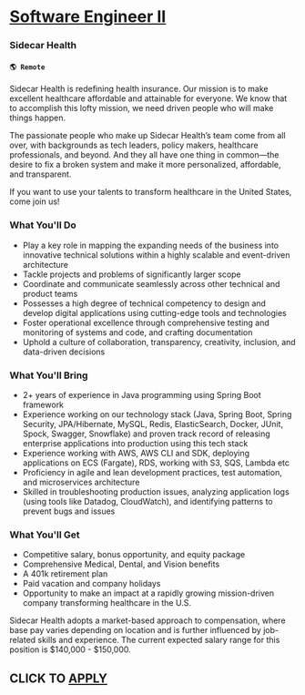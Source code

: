 # [Software Engineer II](https://www.remotewlb.com/apply/software-engineer-ii-111142)  
### Sidecar Health  
#### `🌎 Remote`  

Sidecar Health is redefining health insurance. Our mission is to make excellent healthcare affordable and attainable for everyone. We know that to accomplish this lofty mission, we need driven people who will make things happen.

The passionate people who make up Sidecar Health’s team come from all over, with backgrounds as tech leaders, policy makers, healthcare professionals, and beyond. And they all have one thing in common—the desire to fix a broken system and make it more personalized, affordable, and transparent.

If you want to use your talents to transform healthcare in the United States, come join us!

### What You'll Do

  * Play a key role in mapping the expanding needs of the business into innovative technical solutions within a highly scalable and event-driven architecture
  * Tackle projects and problems of significantly larger scope
  * Coordinate and communicate seamlessly across other technical and product teams
  * Possesses a high degree of technical competency to design and develop digital applications using cutting-edge tools and technologies
  * Foster operational excellence through comprehensive testing and monitoring of systems and code, and crafting documentation
  * Uphold a culture of collaboration, transparency, creativity, inclusion, and data-driven decisions

### What You'll Bring

  * 2+ years of experience in Java programming using Spring Boot framework
  * Experience working on our technology stack (Java, Spring Boot, Spring Security, JPA/Hibernate, MySQL, Redis, ElasticSearch, Docker, JUnit, Spock, Swagger, Snowflake) and proven track record of releasing enterprise applications into production using this tech stack
  * Experience working with AWS, AWS CLI and SDK, deploying applications on ECS (Fargate), RDS, working with S3, SQS, Lambda etc
  * Proficiency in agile and lean development practices, test automation, and microservices architecture
  * Skilled in troubleshooting production issues, analyzing application logs (using tools like Datadog, CloudWatch), and identifying patterns to prevent bugs and issues 

### **What You'll Get**

  * Competitive salary, bonus opportunity, and equity package 
  * Comprehensive Medical, Dental, and Vision benefits
  * A 401k retirement plan
  * Paid vacation and company holidays
  * Opportunity to make an impact at a rapidly growing mission-driven company transforming healthcare in the U.S.

Sidecar Health adopts a market-based approach to compensation, where base pay varies depending on location and is further influenced by job-related skills and experience. The current expected salary range for this position is $140,000 - $150,000.

  
## CLICK TO [APPLY](https://www.remotewlb.com/apply/software-engineer-ii-111142)


